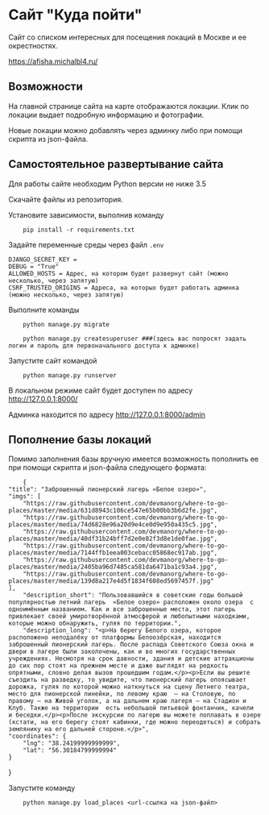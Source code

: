 # Сайт "Куда пойти"

Сайт со списком интересных для посещения локаций в Москве и ее окрестностях.

https://afisha.michalbl4.ru/

## Возможности

На главной странице сайта на карте отображаются локации. Клик по локации выдает подробную информацию и фотографии.

Новые локации можно добавлять через админку либо при помощи скрипта из json-файла.
 
 ## Самостоятельное развертывание сайта

Для работы сайте необходим Python версии не ниже 3.5

 Скачайте файлы из репозитория.
 
 Установите зависимости, выполнив команду

        pip install -r requirements.txt

Задайте переменные среды через файл `.env`

    DJANGO_SECRET_KEY = 
    DEBUG = "True"
    ALLOWED_HOSTS = Адрес, на котором будет развернут сайт (можно несколько, через запятую)
    CSRF_TRUSTED_ORIGINS = Адреса, на которых будет работать админка (можно несколько, через запятую)

Выполните команды

        python manage.py migrate

        python manage.py createsuperuser ###(здесь вас попросят задать логин и пароль для первоначального доступа к админке)

Запустите сайт командой

        python manage.py runserver

В локальном режиме сайт будет доступен по адресу http://127.0.0.1:8000/

Админка находится по адресу http://127.0.0.1:8000/admin

## Пополнение базы локаций

Помимо заполнения базы вручную имеется возможность пополнить ее при помощи скрипта и json-файла следующего формата:

        {
    "title": "Заброшенный пионерский лагерь «Белое озеро»",
    "imgs": [
        "https://raw.githubusercontent.com/devmanorg/where-to-go-places/master/media/631d8943c106ce547e65b00bb3b6d2fe.jpg",
        "https://raw.githubusercontent.com/devmanorg/where-to-go-places/master/media/74d6828e96a20d9e4ce0d9e950a435c5.jpg",
        "https://raw.githubusercontent.com/devmanorg/where-to-go-places/master/media/40df31b24bff7d2e0e82f3d8e1de0fae.jpg",
        "https://raw.githubusercontent.com/devmanorg/where-to-go-places/master/media/7144ffb1eea003cebacc05868ec917ab.jpg",
        "https://raw.githubusercontent.com/devmanorg/where-to-go-places/master/media/2405ba96d7485ca581da6471ba1c93a4.jpg",
        "https://raw.githubusercontent.com/devmanorg/where-to-go-places/master/media/139d8a217e4d5f1834f608ed5697457f.jpg"
    ],
        "description_short": "Пользовавшийся в советские годы большой популярностью летний лагерь  «Белое озеро» расположен около озера  с одноимённым названием. Как и все заброшенные места, этот лагерь привлекает своей умиротворённой атмосферой и любопытными находками, которые можно обнаружить, гуляя по территории.",
        "description_long": "<p>На берегу Белого озера, которое расположено неподалёку от платформы Белоозёрская, находится заброшенный пионерский лагерь. После распада Советского Союза окна и двери в лагере были заколочены, как и во многих государственных учреждениях. Несмотря на срок давности, здания и детские аттракционы  до сих пор стоят на прежнем месте и даже выглядят на редкость опрятными, словно делая вызов прошедшим годам.</p><p>Если вы решите съездить на разведку, то увидите, что пионерский лагерь опоясывает дорожка, гуляя по которой можно наткнуться на сцену Летнего театра, место для пионерской линейки, по левому краю  — на Столовую, по правому — на Живой уголок, а на дальнем краю лагеря — на Стадион и Клуб. Также на территории  есть небольшой питьевой фонтанчик, качели  и беседки.</p><p>После экскурсии по лагерю вы можете поплавать в озере (кстати, на его берегу стоят кабинки, где можно переодеться) и собрать землянику на его дальней стороне.</p>",
    "coordinates": {
        "lng": "38.24199999999999",
        "lat": "56.30184799999994"
    }
}

Запустите команду

        python manage.py load_places <url-ссылка на json-файл>
